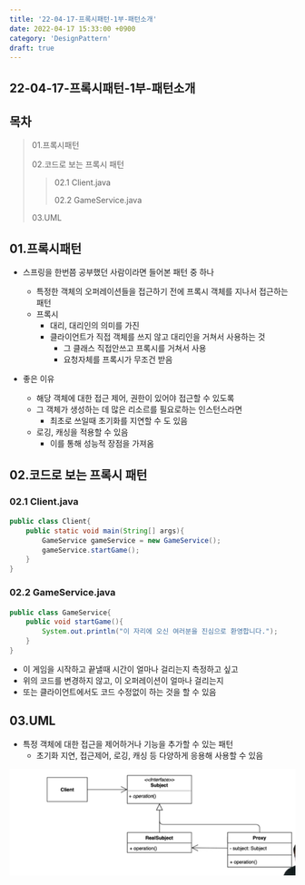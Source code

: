 ```yaml
---
title: '22-04-17-프록시패턴-1부-패턴소개'
date: 2022-04-17 15:33:00 +0900
category: 'DesignPattern'
draft: true
---
```


## 22-04-17-프록시패턴-1부-패턴소개

## 목차

> 01.프록시패턴
>
> 02.코드로 보는 프록시 패턴
>
> > 02.1 Client.java
> >
> > 02.2 GameService.java
>
> 03.UML

## 01.프록시패턴

- 스프링을 한번쯤 공부했던 사람이라면 들어본 패턴 중 하나
  - 특정한 객체의 오퍼레이션들을 접근하기 전에 프록시 객체를 지나서 접근하는 패턴
  - 프록시 
    - 대리, 대리인의 의미를 가진
    - 클라이언트가 직접 객체를 쓰지 않고 대리인을 거쳐서 사용하는 것
      - 그 클래스 직접안쓰고 프록시를 거쳐서 사용 
      - 요청자체를 프록시가 무조건 받음

- 좋은 이유
  - 해당 객체에 대한 접근 제어, 권한이 있어야 접근할 수 있도록
  - 그 객체가 생성하는 데 많은 리소르를 필요로하는 인스턴스라면
    -  최초로 쓰일때 초기화를 지연할 수 도 있음
  - 로깅, 캐싱을 적용할 수 있음
    - 이를 통해 성능적 장점을 가져옴

 

## 02.코드로 보는 프록시 패턴

### 02.1 Client.java

```java
public class Client{
    public static void main(String[] args){
		GameService gameService = new GameService();
        gameService.startGame();
    }
}
```

### 02.2 GameService.java

```java
public class GameService{
    public void startGame(){
        System.out.println("이 자리에 오신 여러분을 진심으로 환영합니다.");
    }
}
```

- 이 게임을 시작하고 끝낼때 시간이 얼마나 걸리는지 측정하고 싶고 
- 위의 코드를 변경하지 않고, 이 오퍼레이션이 얼마나 걸리는지
- 또는 클라이언트에서도 코드 수정없이 하는 것을 할 수 있음

## 03.UML

- 특정 객체에 대한 접근을 제어하거나 기능을 추가할 수 있는 패턴
  - 초기화 지연, 접근제어, 로깅, 캐싱 등 다양하게 응용해 사용할 수 있음

![image-20220417154418784](../../assets/img/post/22-04-17-프록시패턴-1부-패턴소개.assets/image-20220417154418784.png)
